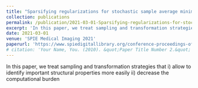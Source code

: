 ```yaml
---
title: "Sparsifying regularizations for stochastic sample average minimization in ultrasound computed tomography"
collection: publications
permalink: /publication/2021-03-01-Sparsifying-regularizations-for-stochastic-sample-average-minimization-in-ultrasound-computed-tomography
excerpt: 'In this paper, we treat sampling and transformation strategies that i) allow to identify important structural properties more easily ii) decrease the computational burden'
date: 2021-03-01
venue: 'SPIE Medical Imaging 2021'
paperurl: 'https://www.spiedigitallibrary.org/conference-proceedings-of-spie/11602/2580926/Sparsifying-regularizations-for-stochastic-sample-average-minimization-in-ultrasound-computed/10.1117/12.2580926.short'
# citation: 'Your Name, You. (2010). &quot;Paper Title Number 2.&quot; <i>Journal 1</i>. 1(2).'
---
```

In this paper, we treat sampling and transformation strategies that i) allow to identify important structural properties more easily ii) decrease the computational burden

<!-- [Download paper here](http://academicpages.github.io/files/paper2.pdf)

Recommended citation: Your Name, You. (2010). "Paper Title Number 2." <i>Journal 1</i>. 1(2). -->